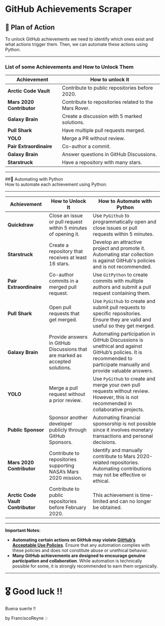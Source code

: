 # GitHub Achievements Scraper



## 🔹 Plan of Action  
To unlock GitHub achievements we need to identify which ones exist and what actions trigger them. Then, we can automate these actions using Python.  

---

### List of some Achievements and How to Unlock Them  
| **Achievement**        | **How to unlock it** |
|----------------------|--------------------------------|
| **Arctic Code Vault** | Contribute to public repositories before 2020. |
| **Mars 2020 Contributor** | Contribute to repositories related to the Mars Rover. |
| **Galaxy Brain** | Create a discussion with 5 marked solutions. |
| **Pull Shark** | Have multiple pull requests merged. |
| **YOLO** | Merge a PR without review. |
| **Pair Extraordinaire** | Co-author a commit. |
| **Galaxy Brain** | Answer questions in GitHub Discussions. |
| **Starstruck** | Have a repository with many stars. |

---

##🔹 Automating with Python  
How to automate each achievement using Python:

---

| **Achievement**          | **How to Unlock It**                                                                                 | **How to Automate with Python** |
|-------------------------|-----------------------------------------------------------------------------------------------------|--------------------------------|
| **Quickdraw**           | Close an issue or pull request within 5 minutes of opening it.                                     | Use `PyGithub` to programmatically open and close issues or pull requests within 5 minutes. |
| **Starstruck**          | Create a repository that receives at least 16 stars.                                              | Develop an attractive project and promote it. Automating star collection is against GitHub's policies and is not recommended. |
| **Pair Extraordinaire** | Co-author commits in a merged pull request.                                                       | Use `GitPython` to create commits with multiple authors and submit a pull request containing them. |
| **Pull Shark**          | Open pull requests that get merged.                                                               | Use `PyGithub` to create and submit pull requests to specific repositories. Ensure they are valid and useful so they get merged. |
| **Galaxy Brain**        | Provide answers in GitHub Discussions that are marked as accepted solutions.                      | Automating participation in GitHub Discussions is unethical and against GitHub’s policies. It is recommended to participate manually and provide valuable answers. |
| **YOLO**                | Merge a pull request without a prior review.                                                      | Use `PyGithub` to create and merge your own pull requests without review. However, this is not recommended in collaborative projects. |
| **Public Sponsor**      | Sponsor another developer publicly through GitHub Sponsors.                                       | Automating financial sponsorship is not possible since it involves monetary transactions and personal decisions. |
| **Mars 2020 Contributor** | Contribute to repositories supporting NASA’s Mars 2020 mission.                                  | Identify and manually contribute to Mars 2020-related repositories. Automating contributions may not be effective or ethical. |
| **Arctic Code Vault Contributor** | Contribute to public repositories before February 2020.                                 | This achievement is time-limited and can no longer be obtained. |

---

**Important Notes**:

- **Automating certain actions on GitHub may violate [GitHub’s Acceptable Use Policies](https://docs.github.com/en/site-policy/github-terms/github-acceptable-use-policies)**. Ensure that any automation complies with these policies and does not constitute abuse or unethical behavior.
- **Many GitHub achievements are designed to encourage genuine participation and collaboration**. While automation is technically possible for some, it is strongly recommended to earn them organically.

---

# 🎖 Good luck !!
Buena suerte !!

by FranciscoReyne 💡 


